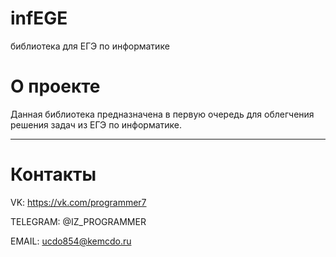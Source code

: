 # infEGE
библиотека для ЕГЭ по информатике

О проекте
===
Данная библиотека предназначена в первую очередь для облегчения решения задач из  ЕГЭ по информатике.

---

Контакты
==========
VK: https://vk.com/programmer7

TELEGRAM: @IZ_PROGRAMMER 

EMAIL: ucdo854@kemcdo.ru

